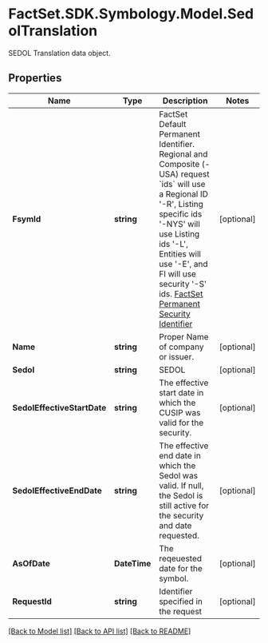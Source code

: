 # FactSet.SDK.Symbology.Model.SedolTranslation
SEDOL Translation data object.

## Properties

Name | Type | Description | Notes
------------ | ------------- | ------------- | -------------
**FsymId** | **string** | FactSet Default Permanent Identifier. Regional and Composite (-USA) request &#x60;ids&#x60; will use a Regional ID &#39;-R&#39;, Listing specific ids &#39;-NYS&#39; will use Listing ids &#39;-L&#39;, Entities will use &#39;-E&#39;, and FI will use security &#39;-S&#39; ids. [FactSet Permanent Security Identifier](https://oa.apps.factset.com/cms/oaAttachment/64c3213a-f415-4c27-a336-92c73a72deed/24881) | [optional] 
**Name** | **string** | Proper Name of company or issuer. | [optional] 
**Sedol** | **string** | SEDOL | [optional] 
**SedolEffectiveStartDate** | **string** | The effective start date in which the CUSIP was valid for the security. | [optional] 
**SedolEffectiveEndDate** | **string** | The effective end date in which the Sedol was valid. If null, the Sedol is still active for the security and date requested. | [optional] 
**AsOfDate** | **DateTime** | The reqeuested date for the symbol. | [optional] 
**RequestId** | **string** | Identifier specified in the request | [optional] 

[[Back to Model list]](../README.md#documentation-for-models) [[Back to API list]](../README.md#documentation-for-api-endpoints) [[Back to README]](../README.md)

